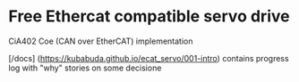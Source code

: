 # Free Ethercat compatible servo drive

CiA402 Coe (CAN over EtherCAT) implementation

[/docs] (https://kubabuda.github.io/ecat_servo/001-intro) contains progress log with "why" stories on some decisione
